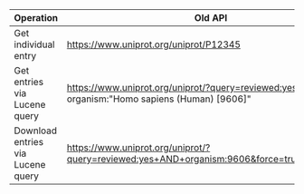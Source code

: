 |Operation                        |Old API                                                                                    |New API                                                                                                                             |Details    |
|---------------------------------|-------------------------------------------------------------------------------------------|------------------------------------------------------------------------------------------------------------------------------------|-----------|
|Get individual entry             |https://www.uniprot.org/uniprot/P12345                                                     |https://www.ebi.ac.uk/uniprot/beta/api/uniprotkb/accession/P12345                                                                   |Follow link|
|Get entries via Lucene query     |https://www.uniprot.org/uniprot/?query=reviewed:yes organism:"Homo sapiens (Human) [9606]" |https://www.ebi.ac.uk/uniprot/beta/api/uniprotkb/search?query=(reviewed:true) AND (organism_id:9606)                                |Follow link|
|Download entries via Lucene query|https://www.uniprot.org/uniprot/?query=reviewed:yes+AND+organism:9606&force=true&format=tab|curl -X GET "https://www.ebi.ac.uk/uniprot/beta/api/uniprotkb/stream?query=reviewed:true AND organism_id:9606" -H "accept: text/tsv"|Follow link|
